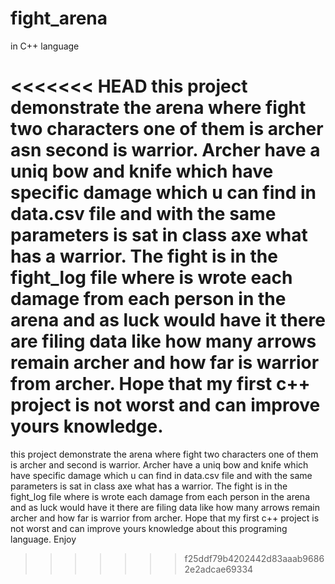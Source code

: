 # fight_arena
in C++ language


<<<<<<< HEAD
this project demonstrate the arena where fight two characters one of them is archer asn second is warrior. Archer have a uniq bow and knife which have specific damage which u can find in data.csv file and with the same parameters is sat in class axe what has a warrior. The fight is in the fight_log file where is wrote each damage from each person in the arena and as luck would have it there are filing data like how many arrows remain archer and how far is warrior from archer. Hope that my first c++ project is not worst and can improve yours knowledge.
=======
this project demonstrate the arena where fight two characters one of them is archer and second is warrior. Archer have a uniq bow and knife which have specific damage which u can find in data.csv file and with the same parameters is sat in class axe what has a warrior. The fight is in the fight_log file where is wrote each damage from each person in the arena and as luck would have it there are filing data like how many arrows remain archer and how far is warrior from archer. Hope that my first c++ project is not worst and can improve yours knowledge about this programing language. Enjoy
>>>>>>> f25ddf79b4202442d83aaab96862e2adcae69334
